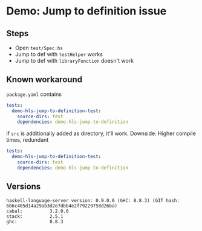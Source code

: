 # Demo: Jump to definition issue

## Steps

- Open `test/Spec.hs`
- Jump to def with `testHelper` works
- Jump to def with `libraryFunction` doesn't work

## Known workaround

`package.yaml` contains

```yaml
tests:
  demo-hls-jump-to-definition-test:
    source-dirs: test
    dependencies: demo-hls-jump-to-definition
```

if `src` is additionally added as directory, it'll work.
Downside: Higher compile times, redundant

```yaml
tests:
  demo-hls-jump-to-definition-test:
    source-dirs: test
    dependencies: demo-hls-jump-to-definition
```

## Versions

```
haskell-language-server version: 0.9.0.0 (GHC: 8.8.3) (GIT hash: 6b6c405d14a29ab3d2e7dbb4e2f79229758d26ba)
cabal:          3.2.0.0
stack:          2.5.1
ghc:            8.8.3
```
